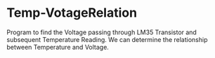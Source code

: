 # Temp-VotageRelation
Program to find the Voltage passing through LM35 Transistor and subsequent Temperature Reading. We can determine the relationship between Temperature and Voltage.
